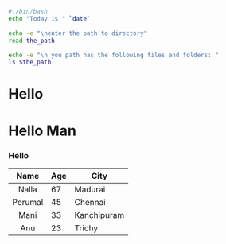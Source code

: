 ```sh
#!/bin/bash
echo "Today is " `date`

echo -e "\nenter the path to directory"
read the_path

echo -e "\n you path has the following files and folders: "
ls $the_path
```

# Hello

# Hello Man
### Hello


|  Name   | Age | City        |
| :-----: | --- | ----------- |
|  Nalla  | 67  | Madurai     |
| Perumal | 45  | Chennai     |
|  Mani   | 33  | Kanchipuram |
|   Anu   | 23  | Trichy      |